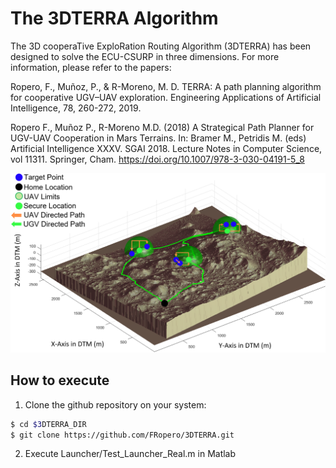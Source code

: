 # The 3DTERRA Algorithm
The 3D cooperaTive ExploRation Routing Algorithm (3DTERRA)  has been designed to solve the ECU-CSURP in three dimensions. For more information, please refer to the papers:  

Ropero, F., Muñoz, P., &amp; R-Moreno, M. D. TERRA: A path planning  algorithm for cooperative UGV–UAV exploration. Engineering Applications  of Artificial Intelligence, 78, 260-272, 2019.

Ropero F., Muñoz P., R-Moreno M.D. (2018) A Strategical Path Planner for UGV-UAV Cooperation in Mars Terrains. In: Bramer M., Petridis M. (eds) Artificial Intelligence XXXV. SGAI 2018. Lecture Notes in Computer Science, vol 11311. Springer, Cham. https://doi.org/10.1007/978-3-030-04191-5_8

![Algorithm](https://github.com/FRopero/3DTERRA/blob/main/3dproblem2.PNG)

## How to execute

1) Clone the github repository on your system:

```sh
$ cd $3DTERRA_DIR
$ git clone https://github.com/FRopero/3DTERRA.git
```

2) Execute Launcher/Test_Launcher_Real.m in Matlab
